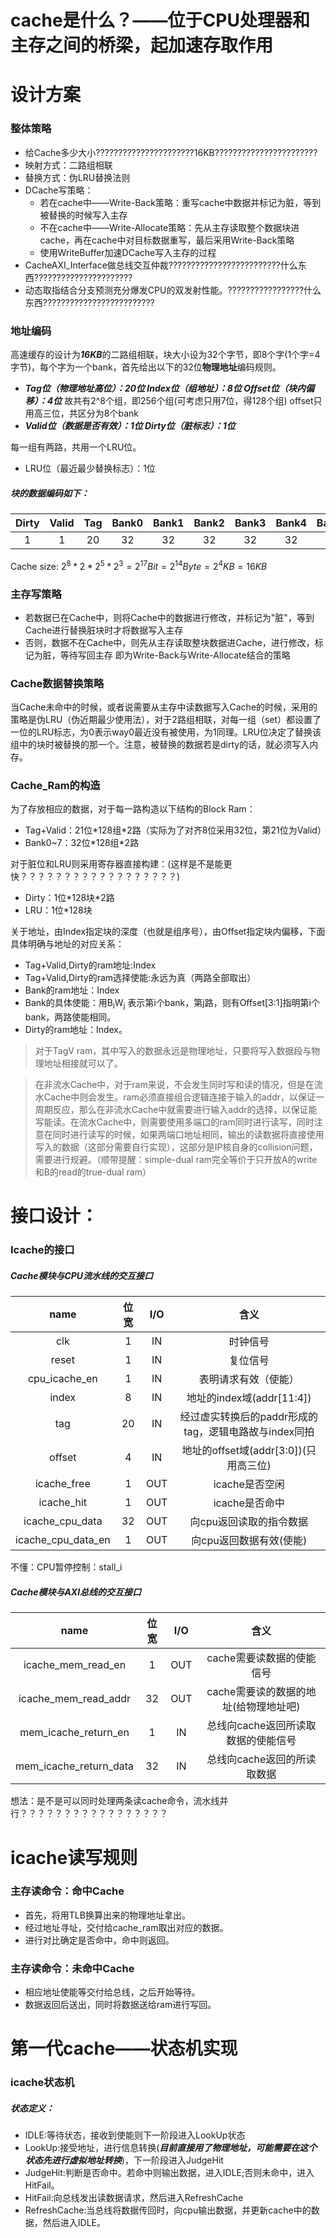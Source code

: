 # cache是什么？——位于CPU处理器和主存之间的桥梁，起加速存取作用

# 设计方案

### 整体策略
- 给Cache多少大小??????????????????????16KB???????????????????????
- 映射方式：二路组相联
- 替换方式：伪LRU替换法则
- DCache写策略：
  - 若在cache中——Write-Back策略：重写cache中数据并标记为脏，等到被替换的时候写入主存
  - 不在cache中——Write-Allocate策略：先从主存读取整个数据块进cache，再在cache中对目标数据重写，最后采用Write-Back策略
  - 使用WriteBuffer加速DCache写入主存的过程
- CacheAXI_Interface做总线交互仲裁?????????????????????????什么东西??????????????????????
- 动态取指结合分支预测充分爆发CPU的双发射性能。?????????????????什么东西?????????????????????????

### 地址编码
高速缓存的设计为***16KB***的二路组相联，块大小设为32个字节，即8个字(1个字=4字节)，每个字为一个bank，首先给出以下的32位**物理地址**编码规则。
- ***Tag位（物理地址高位）：20位		Index位（组地址）：8位		Offset位（块内偏移）：4位***
故共有2^8个组，即256个组(可考虑只用7位，得128个组)
offset只用高三位，共区分为8个bank
- ***Valid位（数据是否有效）：1位		Dirty位（脏标志）：1位***

每一组有两路，共用一个LRU位。
- LRU位（最近最少替换标志）：1位

##### 块的数据编码如下：

| Dirty | Valid |  Tag  | Bank0 | Bank1 | Bank2 | Bank3 | Bank4 | Bank5 | Bank6 | Bank7 |
| :---: | :---: | :---: | :---: | :---: | :---: | :---: | :---: | :---: | :---: | :---: |
|   1   |   1   |  20   |  32   |  32   |  32   |  32   |  32   |  32   |  32   |  32   |

Cache size:
$2^{8}*2*2^{5}*2^{3} = 2 ^ {17} Bit = 2^{14}Byte=2^{4}KB= 16KB$

### 主存写策略
- 若数据已在Cache中，则将Cache中的数据进行修改，并标记为"脏"，等到Cache进行替换脏块时才将数据写入主存
- 否则，数据不在Cache中，则先从主存读取整块数据进Cache，进行修改，标记为脏，等待写回主存
即为Write-Back与Write-Allocate结合的策略


### Cache数据替换策略

当Cache未命中的时候，或者说需要从主存中读数据写入Cache的时候，采用的策略是伪LRU（伪近期最少使用法），对于2路组相联，对每一组（set）都设置了一位的LRU标志，为0表示way0最近没有被使用，为1同理。LRU位决定了替换该组中的块时被替换的那一个。注意，被替换的数据若是dirty的话，就必须写入内存。


### Cache_Ram的构造

为了存放相应的数据，对于每一路构造以下结构的Block Ram：

- Tag+Valid：21位*128组\*2路（实际为了对齐8位采用32位，第21位为Valid）
- Bank0~7：32位*128组\*2路

对于脏位和LRU则采用寄存器直接构建：(这样是不是能更快？？？？？？？？？？？？？？？？？？)

- Dirty：1位*128块\*2路
- LRU：1位*128块

关于地址，由Index指定块的深度（也就是组序号），由Offset指定块内偏移，下面具体明确与地址的对应关系：

- Tag+Valid,Dirty的ram地址:Index
- Tag+Valid,Dirty的ram选择使能:永远为真（两路全部取出）
- Bank的ram地址：Index
- Bank的具体使能：用B<sub>i</sub>W<sub>j</sub> 表示第i个bank，第j路，则有Offset[3:1]指明第i个bank，两路使能相同。
- Dirty的ram地址：Index。

> 对于TagV ram，其中写入的数据永远是物理地址，只要将写入数据段与物理地址相接就可以了。

> 在非流水Cache中，对于ram来说，不会发生同时写和读的情况，但是在流水Cache中则会发生。ram必须直接组合逻辑连接于输入的addr，以保证一周期反应，那么在非流水Cache中就需要进行输入addr的选择，以保证能写能读。在流水Cache中，则需要使用多端口的ram同时进行读写，同时注意在同时进行读写的时候，如果两端口地址相同，输出的读数据将直接使用写入的数据（这部分需要自行实现），这部分是IP核自身的collision问题，需要进行规避。（顺带提醒：simple-dual ram完全等价于只开放A的write和B的read的true-dual ram）


# 接口设计：
### Icache的接口
##### Cache模块与CPU流水线的交互接口

|name|位宽|I/O|含义|
|:---:|:---:|:---:|:---:|
|clk|1|IN|时钟信号|
|reset|1|IN|复位信号|
|cpu_icache_en|1|IN|表明请求有效（使能）|
|index|8|IN|地址的index域(addr[11:4])|
|tag|20|IN|经过虚实转换后的paddr形成的tag，逻辑电路故与index同拍|
|offset|4|IN|地址的offset域(addr[3:0])(只用高三位)|
|icache_free|1|OUT|icache是否空闲|
|icache_hit|1|OUT|icache是否命中|
|icache_cpu_data|32|OUT|向cpu返回读取的指令数据|
|icache_cpu_data_en|1|OUT|向cpu返回数据有效(使能)|

不懂：CPU暂停控制：stall_i

##### Cache模块与AXI总线的交互接口
|name|位宽|I/O|含义|
|:---:|:---:|:---:|:---:|
|icache_mem_read_en|1|OUT|cache需要读数据的使能信号|
|icache_mem_read_addr|32|OUT|cache需要读的数据的地址(给物理地址吧)|
|mem_icache_return_en|1|IN|总线向cache返回所读取数据的使能信号|
|mem_icache_return_data|32|IN|总线向cache返回的所读取数据|



想法：是不是可以同时处理两条读cache命令，流水线并行？？？？？？？？？？？？？？？？？


# icache读写规则
### 主存读命令：命中Cache

- 首先，将用TLB换算出来的物理地址拿出。
- 经过地址寻址，交付给cache_ram取出对应的数据。
- 进行对比确定是否命中，命中则返回。

### 主存读命令：未命中Cache

- 相应地址使能等交付给总线，之后开始等待。
- 数据返回后送出，同时将数据送给ram进行写回。


# 第一代cache——状态机实现
### icache状态机
##### 状态定义：
- IDLE:等待状态，接收到使能则下一阶段进入LookUp状态
- LookUp:接受地址，进行信息转换(***目前直接用了物理地址，可能需要在这个状态先进行虚拟地址转换***)，下一阶段进入JudgeHit
- JudgeHit:判断是否命中。若命中则输出数据，进入IDLE;否则未命中，进入HitFail。
- HitFail:向总线发出读数据请求，然后进入RefreshCache
- RefreshCache:当总线将数据传回时，向cpu输出数据，并更新cache中的数据，然后进入IDLE。


